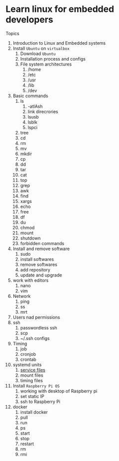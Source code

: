 # Learn linux for embedded developers

Topics

1. Introduction to Linux and Embedded systems
2. Install `Ubuntu` on `virtualbox`
   1. Download `Ubuntu`
   2. Installation process and configs
   3. File system architectures
      1. /home
      2. /etc
      3. /usr
      4. /lib
      5. /dev
3. Basic commands
   1. ls
      1. -atlAsh
      2. link direcrories
      3. lsusb
      4. lsblk
      5. lspci
   2. tree
   3. cd
   4. rm
   5. mv
   6. mkdir
   7. cp
   8. dd
   9. tar
   10. cat
   11. top
   12. grep
   13. awk
   14. find
   15. xargs
   16. echo
   17. free
   18. df
   19. du
   20. chmod
   21. mount
   22. shutdown
   23. forbidden commands
4. Install and remove software
   1. sudo
   2. install softwares
   3. remove softwares
   4. add repository
   5. update and upgrade
5. work with editors
   1. nano
   2. vim
6. Network
   1. ping
   2. ss
   3. mrt
7. Users nad permissions
8. ssh
   1. passwordless ssh
   2. scp
   3. ~/.ssh configs
9. Timing
   1. job
   2. cronjob
   3. crontab
10. systemd units
    1. [service files](/Docs/systemd/service.md)
    2. mount files
    3. timing files
11. Install `Raspberry Pi OS`
    1. working with desktop of Raspberry pi
    2. set static IP
    3. ssh to Raspberry Pi
12. docker
    1. install docker
    2. pull
    3. run
    4. ps
    5. start
    6. stop
    7. restart
    8. rm
    9. rmi
